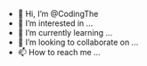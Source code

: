 - 👋 Hi, I’m @CodingThe
- 👀 I’m interested in ...
- 🌱 I’m currently learning ...
- 💞️ I’m looking to collaborate on ...
- 📫 How to reach me ...

<!---
CodingThe/CodingThe is a ✨ special ✨ repository because its `README.md` (this file) appears on your GitHub profile.
You can click the Preview link to take a look at your changes.
--->
